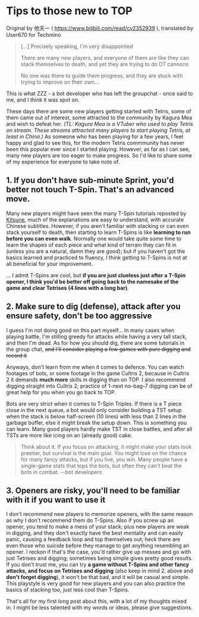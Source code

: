 # Tips to those new to TOP
Original by 他天一 ( https://www.bilibili.com/read/cv2352939 ), translated by User670 for Techmino

> [...] Precisely speaking, I'm very disappointed
>
> There are many new players, and everyone of them are like they can stack themselves to death, and yet they are trying to do DT cannons
> 
> No one was there to guide them progress, and they are stuck with trying to improve on their own...

This is what ZZZ - a bot developer who has left the groupchat - once said to me, and I think it was spot on.

These days there are some new players getting started with Tetris, some of them came out of interest, some attracted to the community by Kagura Mea and wish to defeat her. *(TL: Kagura Mea is a VTuber who used to play Tetris on stream. These streams attracted many players to start playing Tetris, at least in China.)* As someone who has been playing for a few years, I feel happy and glad to see this, for the modern Tetris commmunity has never been this popular ever since I started playing. However, as far as I can see, many new players are too eager to make progress. So I'd like to share some of my experience for everyone to take note of.

## 1. If you don't have sub-minute Sprint, you'd better not touch T-Spin. That's an advanced move.
Many new players might have seen the many T-Spin tutorials reposted by [Kitsune](https://space.bilibili.com/10094752), much of the explanations are easy to understand, with accurate Chinese subtitles. However, if you aren't familiar with stacking or can even stack yourself to death, then starting to learn T-Spins is like **learning to run before you can even walk**. Normally one would take quite some time to learn the shapes of each piece and what kind of terrain they can fit in (unless you are a natural, damn they are good); but if you haven't got the basics learned and practiced to fluency, I think getting to T-Spins is not at all beneficial for your improvement.

... I admit T-Spins are cool, but **if you are just clueless just after a T-Spin opener, I think you'd be better off going back to the namesake of the game and clear Tetrises (4 lines with a long bar)**.

## 2. Make sure to dig (defense), attack after you ensure safety, don't be too aggressive
I guess I'm not doing good on this part myself... In many cases when playing battle, I'm stilling greedy for attacks while having a very tall stack, and then I'm dead. As for how you should dig, there are some tutorials in the group chat, ~~and I'll consider playing a few games with pure digging and record it~~

Anyways, don't learn from me when it comes to defence. You can watch footages of bots, or some footage in the game Cultris 2, because in Cultris 2 it demands **much more** skills in digging than on TOP. I also recommend digging straight into Cultris 2; practice of 1-next no-bag-7 digging can be of great help for you when you go back to TOP.

Bots are very strict when it comes to T-Spin Triples. If there is a T piece close in the next queue, a bot would only consider building a TST setup when the stack is below half-screen (10 lines) with less than 2 lines in the garbage buffer, else it might break the setup down. This is something you can learn. Many good players hardly make TST in close battles, and after all TSTs are more like icing on an (already good) cake.

> Think about it. If you focus on attacking, it might make your stats look preetier, but survival is the main goal. You might lose on the chance for many fancy attacks, but if you live, you win. Many people have a single-game stats that tops the bots, but often they can't beat the bots in combat. --bot developers

## 3. Openers are risky, you'll need to be familiar with it if you want to use it
I don't recommend new players to memorize openers, with the same reason as why I don't recommend them do T-Spins. Also if you screw up an opener, you tend to make a mess of your stack; plus new players are weak in digging, and they don't exactly have the best mentality and can easily panic, causing a feedback loop and top themselves out; heck there are even those who suicide before they manage to get anything resembling an opener. I reckon if that's the case, you'd rather give up messes and go with just Tetrises and digging; sometimes being simple gives pretty good results. If you don't trust me, you can try **a game without T-Spins and other fancy attacks, and focus on Tetrises and digging** (also keep in mind 2. above and **don't forget digging**), it won't be that bad, and it will be casual and simple. This playstyle is very good for new players and you can also practice the basics of stacking too, just less cool than T-Spins.

That's all for my first long post about this, with a lot of my thoughts mixed in. I might be less talented with my words or ideas, please give suggestions.
